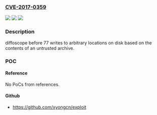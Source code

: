### [CVE-2017-0359](https://cve.mitre.org/cgi-bin/cvename.cgi?name=CVE-2017-0359)
![](https://img.shields.io/static/v1?label=Product&message=diffoscope&color=blue)
![](https://img.shields.io/static/v1?label=Version&message=before%2077%20&color=brightgreen)
![](https://img.shields.io/static/v1?label=Vulnerability&message=writes%20to%20arbitrary%20locations&color=brightgreen)

### Description

diffoscope before 77 writes to arbitrary locations on disk based on the contents of an untrusted archive.

### POC

#### Reference
No PoCs from references.

#### Github
- https://github.com/xyongcn/exploit

